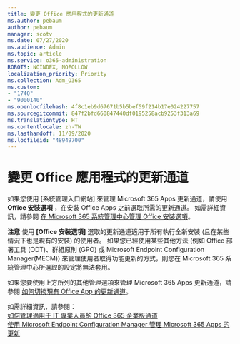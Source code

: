 ```yaml
---
title: 變更 Office 應用程式的更新通道
ms.author: pebaum
author: pebaum
manager: scotv
ms.date: 07/27/2020
ms.audience: Admin
ms.topic: article
ms.service: o365-administration
ROBOTS: NOINDEX, NOFOLLOW
localization_priority: Priority
ms.collection: Adm_O365
ms.custom:
- "1740"
- "9000140"
ms.openlocfilehash: 4f8c1eb9d67671b5b5bef59f214b17e024227757
ms.sourcegitcommit: 847f2bfd660847440df0195258acb9253f313a69
ms.translationtype: HT
ms.contentlocale: zh-TW
ms.lasthandoff: 11/09/2020
ms.locfileid: "48949700"
---
```

# <a name="change-update-channels-for-office-apps"></a>變更 Office 應用程式的更新通道

如果您使用 [系統管理入口網站] 來管理 Microsoft 365 Apps 更新通道，請使用  **Office 安裝選項**  ，在安裝 Office Apps 之前選取所需的更新通道。 如需詳細資訊，請參閱 [在 Microsoft 365 系統管理中心管理 Office 安裝選項](https://docs.microsoft.com/deployoffice/manage-software-download-settings-office-365)。

**注意** 使用 **[Office 安裝選項]** 選取的更新通道適用于所有執行全新安裝 (且在某些情況下也是現有的安裝) 的使用者。 如果您已經使用某些其他方法 (例如 Office 部署工具 (ODT)、群組原則 (GPO) 或 Microsoft Endpoint Configuration Manager(MECM)) 來管理使用者取得功能更新的方式，則您在 Microsoft 365 系統管理中心所選取的設定將無法套用。

如果您要使用上方所列的其他管理選項來管理 Microsoft 365 Apps 更新通道，請參閱 [如何切換現有 Office App 的更新通道](https://support.microsoft.com/help/3185078/how-to-switch-from-semi-annual-channel-to-monthly-channel)。

如需詳細資訊，請參閱：  
[如何管理適用于 IT 專業人員的 Office 365 企業版通道](https://techcommunity.microsoft.com/t5/office-365-blog/how-to-manage-office-365-proplus-channels-for-it-pros/ba-p/795813)  
[使用 Microsoft Endpoint Configuration Manager 管理 Microsoft 365 Apps 的更新](https://docs.microsoft.com/deployoffice/manage-microsoft-365-apps-updates-configuration-manager)